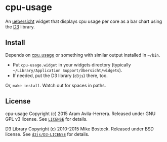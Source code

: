 # cpu-usage

An [uebersicht](http://tracesof.net/uebersicht/)
widget that displays cpu usage per core as a
bar chart using the [D3](http://d3js.org/) library.

## Install

Depends on [cpu_usage](https://github.com/aavilahe/cpu_usage) or
something with similar output installed in `~/bin`.

- Put `cpu-usage.widget` in your widgets directory
(typically `~/Library/Application Support/Übersicht/widgets`).
- If needed, put the D3 library (`d3js`) there, too.

Or, `make install`. Watch out for spaces in paths.

## License

cpu-usage Copyright (c) 2015 Aram Avila-Herrera. Released under GNU GPL v3 license.
See [`LICENSE`](./LICENSE) for details.

D3 Library Copyright (c) 2010-2015 Mike Bostock. Released under BSD license.
See [`d3js/D3-LICENSE`](./d3js/D3-LICENSE) for details.
